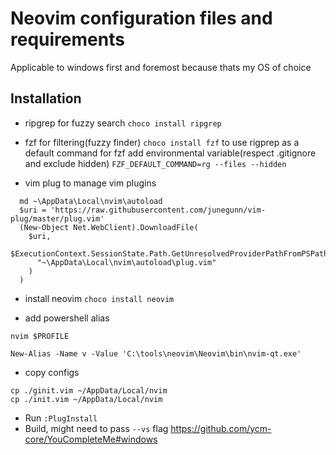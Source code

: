 # Neovim configuration files and requirements

Applicable to windows first and foremost because thats my OS of choice

## Installation

 - ripgrep for fuzzy search 
  `choco install ripgrep`

 - fzf for filtering(fuzzy finder)
  `choco install fzf`
  to use rigprep as a default command for fzf add environmental variable(respect .gitignore and exclude hidden)
  `FZF_DEFAULT_COMMAND=rg --files --hidden`

 - vim plug to manage vim plugins
  ```
    md ~\AppData\Local\nvim\autoload
    $uri = 'https://raw.githubusercontent.com/junegunn/vim-plug/master/plug.vim'
    (New-Object Net.WebClient).DownloadFile(
      $uri,
      $ExecutionContext.SessionState.Path.GetUnresolvedProviderPathFromPSPath(
        "~\AppData\Local\nvim\autoload\plug.vim"
      )
    )
  ```

 - install neovim
  `choco install neovim`

 - add powershell alias
  ```
  nvim $PROFILE

  New-Alias -Name v -Value 'C:\tools\neovim\Neovim\bin\nvim-qt.exe'
  ```

 - copy configs
  ```
  cp ./ginit.vim ~/AppData/Local/nvim
  cp ./init.vim ~/AppData/Local/nvim
  ```
 - Run `:PlugInstall`
 - Build, might need to pass `--vs` flag https://github.com/ycm-core/YouCompleteMe#windows
